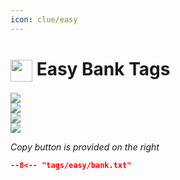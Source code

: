 ```yaml
---
icon: clue/easy
---
```


# <img style="vertical-align:middle" src="https://oldschool.runescape.wiki/images/Clue_scroll_%28easy%29_detail.png" width="35"> Easy Bank Tags

<div class="main-container" onclick="window.open('https://oldschool.runescape.wiki/w/User:Thelope#Easy', '_blank').focus();">
    <div class="left-container">
    <img src="../images/equipment/easy.png" />
    </div>
    <div class="left-container">
        <img src="../images/inventory/easy.png" />
    </div>
    <div class="right-container">
        <div class="half-container-top">
            <img class="icon" src="https://oldschool.runescape.wiki/images/Spellbook.png" />
        </div>
        <div class="half-container-bottom">
            <img src="../images/pouch/standard.png" />
        </div>
    </div>
</div>

_Copy button is provided on the right_
``` json title=""
--8<-- "tags/easy/bank.txt"
```